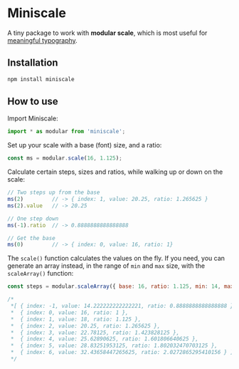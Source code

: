 # Miniscale

A tiny package to work with **modular scale**, which is most useful for
[meaningful typography](https://alistapart.com/article/more-meaningful-typography).

## Installation

```sh
npm install miniscale
```

## How to use

Import Miniscale:

```js
import * as modular from 'miniscale';
```

Set up your scale with a base (font) size, and a ratio:

```js
const ms = modular.scale(16, 1.125);
```

Calculate certain steps, sizes and ratios, while walking up or down
on the scale:

```js
// Two steps up from the base
ms(2)         // -> { index: 1, value: 20.25, ratio: 1.265625 }
ms(2).value   // -> 20.25

// One step down
ms(-1).ratio  // -> 0.8888888888888888

// Get the base
ms(0)         // -> { index: 0, value: 16, ratio: 1}
```

The `scale()` function calculates the values on the fly. If you need,
you can generate an array instead, in the range of `min` and `max` size,
with the `scaleArray()` function:

```js
const steps = modular.scaleArray({ base: 16, ratio: 1.125, min: 14, max: 36 })

/*
 *[ { index: -1, value: 14.222222222222221, ratio: 0.8888888888888888 },
 *  { index: 0, value: 16, ratio: 1 },
 *  { index: 1, value: 18, ratio: 1.125 },
 *  { index: 2, value: 20.25, ratio: 1.265625 },
 *  { index: 3, value: 22.78125, ratio: 1.423828125 },
 *  { index: 4, value: 25.62890625, ratio: 1.601806640625 },
 *  { index: 5, value: 28.83251953125, ratio: 1.802032470703125 },
 *  { index: 6, value: 32.43658447265625, ratio: 2.0272865295410156 } ]
 */
```
